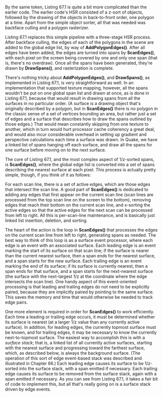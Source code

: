 By the same token, Listing 67.1 is quite a bit more complicated than the
earlier code. The earlier code's HSR consisted of a z-sort of objects,
followed by the drawing of the objects in back-to-front order, one
polygon at a time. Apart from the simple object sorter, all that was
needed was backface culling and a polygon rasterizer.

Listing 67.1 replaces this simple pipeline with a three-stage HSR
process. After backface culling, the edges of each of the polygons in
the scene are added to the global edge list, by way of
**AddPolygonEdges()**. After all edges have been added, the edges are
turned into spans by **ScanEdges()**, with each pixel on the screen
being covered by one and only one span (that is, there's no overdraw).
Once all the spans have been generated, they're drawn by
**DrawSpans()**, and rasterization is complete.

There's nothing tricky about **AddPolygonEdges()**, and **DrawSpans()**,
as implemented in Listing 67.1, is very straightforward as well. In an
implementation that supported texture mapping, however, all the spans
wouldn't be put on one global span list and drawn at once, as is done in
Listing 67.1, because that would result in drawing spans from all the
surfaces in no particular order. (A surface is a drawing object that's
originally described by a polygon, but in **ScanEdges()** there is no
polygon in the classic sense of a set of vertices bounding an area, but
rather just a set of edges and a surface that describes how to draw the
spans outlined by those edges.) That would mean constantly skipping from
one texture to another, which in turn would hurt processor cache
coherency a great deal, and would also incur considerable overhead in
setting up gradient and perspective calculations each time a surface was
drawn. In Quake, we have a linked list of spans hanging off each
surface, and draw all the spans for one surface before moving on to the
next surface.

The core of Listing 67.1, and the most complex aspect of 1/z-sorted
spans, is **ScanEdges()**, where the global edge list is converted into
a set of spans describing the nearest surface at each pixel. This
process is actually pretty simple, though, if you think of it as
follows:

For each scan line, there is a set of active edges, which are those
edges that intersect the scan line. A good part of **ScanEdges()** is
dedicated to adding any edges that first appear on the current scan line
(scan lines are processed from the top scan line on the screen to the
bottom), removing edges that reach their bottom on the current scan
line, and x-sorting the active edges so that the active edges for the
next scan can be processed from left to right. All this is per-scan-line
maintenance, and is basically just linked list insertion, deletion, and
sorting.

The heart of the action is the loop in **ScanEdges()** that processes
the edges on the current scan line from left to right, generating spans
as needed. The best way to think of this loop is as a surface event
processor, where each edge is an event with an associated surface. Each
leading edge is an event marking the start of its surface on that scan
line; if the surface is nearer than the current nearest surface, then a
span ends for the nearest surface, and a span starts for the new
surface. Each trailing edge is an event marking the end of its surface;
if its surface is currently nearest, then a span ends for that surface,
and a span starts for the next-nearest surface (the surface with the
next-largest 1/z at the coordinate where the edge intersects the scan
line). One handy aspect of this event-oriented processing is that
leading and trailing edges do not need to be explicitly paired, because
they are implicitly paired by pointing to the same surface. This saves
the memory and time that would otherwise be needed to track edge pairs.

One more element is required in order for **ScanEdges()** to work
efficiently. Each time a leading or trailing edge occurs, it must be
determined whether its surface is nearest (at a larger 1/z value than
any currently active surface). In addition, for leading edges, the
currently topmost surface must be known, and for trailing edges, it may
be necessary to know the currently next-to-topmost surface. The easiest
way to accomplish this is with a *surface stack*; that is, a linked list
of all currently active surfaces, starting with the nearest surface and
progressing toward the farthest surface, which, as described below, is
always the background surface. (The operation of this sort of edge
event-based stack was described and illustrated in Chapter 66.) Each
leading edge causes its surface to be 1/z-sorted into the surface stack,
with a span emitted if necessary. Each trailing edge causes its surface
to be removed from the surface stack, again with a span emitted if
necessary. As you can see from Listing 67.1, it takes a fair bit of code
to implement this, but all that's really going on is a surface stack
driven by edge events.

